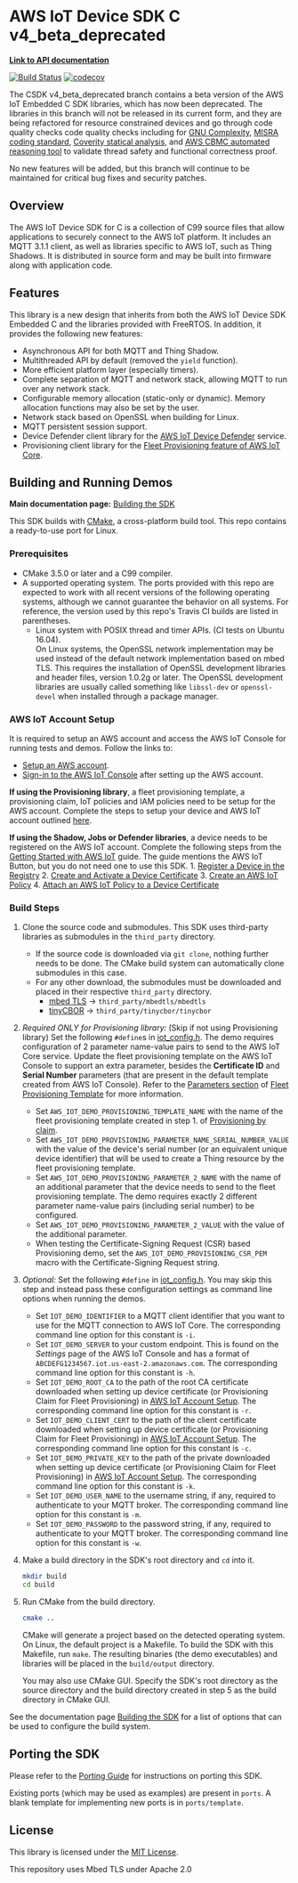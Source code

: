 # AWS IoT Device SDK C v4_beta_deprecated

**[Link to API documentation](https://docs.aws.amazon.com/freertos/latest/lib-ref/embedded-csdk/v4.0_beta_deprecated/lib-ref/index.html)**

[![Build Status](https://travis-ci.org/aws/aws-iot-device-sdk-embedded-C.svg?branch=v4_beta_deprecated)](https://travis-ci.org/aws/aws-iot-device-sdk-embedded-C)
[![codecov](https://codecov.io/gh/aws/aws-iot-device-sdk-embedded-C/branch/v4_beta_deprecated/graph/badge.svg)](https://codecov.io/gh/aws/aws-iot-device-sdk-embedded-C)

The CSDK v4_beta_deprecated branch contains a beta version of the AWS IoT Embedded C SDK libraries, which has now been deprecated. The libraries in this branch will not be released in its current form, and they are being refactored for resource constrained devices and go through code quality checks code quality checks including for [GNU Complexity](https://www.gnu.org/software/complexity/manual/complexity.html), [MISRA coding standard](https://www.misra.org.uk/MISRAHome/MISRAC2012/tabid/196/Default.aspx), [Coverity statical analysis](https://scan.coverity.com/), and [AWS CBMC automated reasoning tool](https://www.youtube.com/watch?v=YwQHAPRhQkI&feature=youtu.be&t=1721) to validate thread safety and functional correctness proof. 

No new features will be added, but this branch will continue to be maintained for critical bug fixes and security patches.  

## Overview

The AWS IoT Device SDK for C is a collection of C99 source files that allow applications to securely connect to the AWS IoT platform. It includes an MQTT 3.1.1 client, as well as libraries specific to AWS IoT, such as Thing Shadows. It is distributed in source form and may be built into firmware along with application code.

## Features

This library is a new design that inherits from both the AWS IoT Device SDK Embedded C and the libraries provided with FreeRTOS. In addition, it provides the following new features:
- Asynchronous API for both MQTT and Thing Shadow.
- Multithreaded API by default (removed the `yield` function).
- More efficient platform layer (especially timers).
- Complete separation of MQTT and network stack, allowing MQTT to run over any network stack.
- Configurable memory allocation (static-only or dynamic). Memory allocation functions may also be set by the user.
- Network stack based on OpenSSL when building for Linux.
- MQTT persistent session support.
- Device Defender client library for the [AWS IoT Device Defender](https://docs.aws.amazon.com/iot/latest/developerguide/device-defender.html) service.
- Provisioning client library for the [Fleet Provisioning  feature
of AWS IoT Core](https://docs.aws.amazon.com/iot/latest/developerguide/provision-wo-cert.html).

## Building and Running Demos

**Main documentation page:** [Building the SDK](https://docs.aws.amazon.com/freertos/latest/lib-ref/c-sdk/main/building.html)

This SDK builds with [CMake](https://cmake.org/), a cross-platform build tool. This repo contains a ready-to-use port for Linux.

### Prerequisites
- CMake 3.5.0 or later and a C99 compiler.
- A supported operating system. The ports provided with this repo are expected to work with all recent versions of the following operating systems, although we cannot guarantee the behavior on all systems. For reference, the version used by this repo's Travis CI builds are listed in parentheses.
    - Linux system with POSIX thread and timer APIs. (CI tests on Ubuntu 16.04).<br>
    On Linux systems, the OpenSSL network implementation may be used instead of the default network implementation based on mbed TLS. This requires the installation of OpenSSL development libraries and header files, version 1.0.2g or later. The OpenSSL development libraries are usually called something like `libssl-dev` or `openssl-devel` when installed through a package manager.

### AWS IoT Account Setup
It is required to setup an AWS account and access the AWS IoT Console for running tests and demos. Follow the links to: 
- [Setup an AWS account](https://docs.aws.amazon.com/iot/latest/developerguide/iot-console-signin.html). 
- [Sign-in to the AWS IoT Console](https://docs.aws.amazon.com/iot/latest/developerguide/iot-console-signin.html) after setting up the AWS account.

<b>If using the Provisioning library</b>, a fleet provisioning template, a provisioning claim, IoT policies and IAM policies need to be setup for the AWS account. Complete the steps to setup your device and AWS IoT account outlined [here](https://docs.aws.amazon.com/iot/latest/developerguide/provision-wo-cert.html#use-claim).

<b>If using the Shadow, Jobs or Defender libraries</b>, a device needs to be registered on the AWS IoT account. Complete the following steps from the [Getting Started with AWS IoT](https://docs.aws.amazon.com/iot/latest/developerguide/iot-gs.html) guide. The guide mentions the AWS IoT Button, but you do not need one to use this SDK.
    1. [Register a Device in the Registry](https://docs.aws.amazon.com/iot/latest/developerguide/register-device.html)
    2. [Create and Activate a Device Certificate](https://docs.aws.amazon.com/iot/latest/developerguide/create-device-certificate.html)
    3. [Create an AWS IoT Policy](https://docs.aws.amazon.com/iot/latest/developerguide/create-iot-policy.html)
    4. [Attach an AWS IoT Policy to a Device Certificate](https://docs.aws.amazon.com/iot/latest/developerguide/attach-policy-to-certificate.html)

### Build Steps
1. Clone the source code and submodules. This SDK uses third-party libraries as submodules in the `third_party` directory.
    - If the source code is downloaded via `git clone`, nothing further needs to be done. The CMake build system can automatically clone submodules in this case.
    - For any other download, the submodules must be downloaded and placed in their respective `third_party` directory.
        - [mbed TLS](https://github.com/ARMmbed/mbedtls/tree/mbedtls-2.17) → `third_party/mbedtls/mbedtls`
        - [tinyCBOR](https://github.com/intel/tinycbor) → `third_party/tinycbor/tinycbor`
2. *Required ONLY for Provisioning library:* (Skip if not using Provisioning library) Set the following `#define`s in [iot_config.h](demos/iot_config.h). The demo requires configuration of 2 parameter name-value pairs to send to the AWS IoT Core service. Update the fleet provisioning template on the AWS IoT Console to support an extra parameter, besides the <b>Certificate ID</b> and <b>Serial Number</b> parameters (that are present in the default template created from AWS IoT Console). Refer to the [Parameters section](https://docs.aws.amazon.com/iot/latest/developerguide/provision-template.html#parameters-section) of [Fleet Provisioning Template](https://docs.aws.amazon.com/iot/latest/developerguide/provision-template.html#fleet-provision-template) for more information.
    - Set `AWS_IOT_DEMO_PROVISIONING_TEMPLATE_NAME` with the name of the fleet provisioning template created in step 1. of [Provisioning by claim](https://docs.aws.amazon.com/iot/latest/developerguide/provision-wo-cert.html#use-claim).
    - Set `AWS_IOT_DEMO_PROVISIONING_PARAMETER_NAME_SERIAL_NUMBER_VALUE` with the value of the device's serial number (or an equivalent unique device identifier) that will be used to create a Thing resource by the fleet provisioning template.
    - Set `AWS_IOT_DEMO_PROVISIONING_PARAMETER_2_NAME` with the name of an additional parameter that the device needs to send to the fleet provisioning template. The demo requires exactly 2 different parameter name-value pairs (including serial number) to be configured. 
    - Set `AWS_IOT_DEMO_PROVISIONING_PARAMETER_2_VALUE` with the value of the additional parameter.
    - When testing the Certificate-Signing Request (CSR) based Provisioning demo, set the `AWS_IOT_DEMO_PROVISIONING_CSR_PEM` macro with the Certificate-Signing Request string.
3. *Optional:* Set the following `#define` in [iot_config.h](demos/iot_config.h). You may skip this step and instead pass these configuration settings as command line options when running the demos.
    - Set `IOT_DEMO_IDENTIFIER` to a MQTT client identifier that you want to use for the MQTT connection to AWS IoT Core. The corresponding command line option for this constant is `-i`.
    - Set `IOT_DEMO_SERVER` to your custom endpoint. This is found on the *Settings* page of the AWS IoT Console and has a format of `ABCDEFG1234567.iot.us-east-2.amazonaws.com`. The corresponding command line option for this constant is `-h`.
    - Set `IOT_DEMO_ROOT_CA` to the path of the root CA certificate downloaded when setting up device certificate (or Provisioning Claim for Fleet Provisioning) in [AWS IoT Account Setup](https://github.com/aws/aws-iot-device-sdk-embedded-C/tree/v4_beta_deprecated#aws-iot-account-setup). The corresponding command line option for this constant is `-r`.
    - Set `IOT_DEMO_CLIENT_CERT` to the path of the client certificate downloaded when setting up device certificate (or Provisioning Claim for Fleet Provisioning) in [AWS IoT Account Setup](https://github.com/aws/aws-iot-device-sdk-embedded-C/tree/v4_beta_deprecated#aws-iot-account-setup). The corresponding command line option for this constant is `-c`.
    - Set `IOT_DEMO_PRIVATE_KEY` to the path of the private downloaded when setting up device certificate (or Provisioning Claim for Fleet Provisioning) in [AWS IoT Account Setup](https://github.com/aws/aws-iot-device-sdk-embedded-C/tree/v4_beta_deprecated#aws-iot-account-setup). The corresponding command line option for this constant is `-k`.
    - Set `IOT_DEMO_USER_NAME` to the username string, if any, required to authenticate to your MQTT broker. The corresponding command line option for this constant is `-m`.
    - Set `IOT_DEMO_PASSWORD` to the password string, if any, required to authenticate to your MQTT broker. The corresponding command line option for this constant is `-w`.
4. Make a build directory in the SDK's root directory and `cd` into it.
    ```sh
    mkdir build
    cd build
    ```
5. Run CMake from the build directory.
    ```sh
    cmake ..
    ```
    CMake will generate a project based on the detected operating system. On Linux, the default project is a Makefile. To build the SDK with this Makefile, run `make`. The resulting binaries (the demo executables) and libraries will be placed in the `build/output` directory.

    You may also use CMake GUI. Specify the SDK's root directory as the source directory and the build directory created in step 5 as the build directory in CMake GUI.

See the documentation page [Building the SDK](https://docs.aws.amazon.com/freertos/latest/lib-ref/c-sdk/main/building.html) for a list of options that can be used to configure the build system.

## Porting the SDK

Please refer to the [Porting Guide](https://docs.aws.amazon.com/freertos/latest/lib-ref/c-sdk/main/guide_developer_porting.html) for instructions on porting this SDK.

Existing ports (which may be used as examples) are present in `ports`. A blank template for implementing new ports is in `ports/template`.

## License

This library is licensed under the [MIT License](LICENSE).

This repository uses Mbed TLS under Apache 2.0
